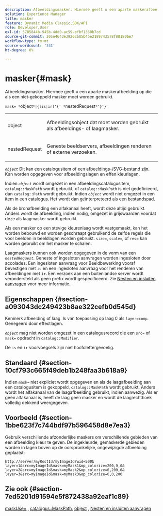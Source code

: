 ```yaml
---
description: Afbeeldingsmasker. Hiermee geeft u een aparte maskerafbeelding op die als een niet-gekoppeld masker moet worden gebruikt.
solution: Experience Manager
title: masker
feature: Dynamic Media Classic,SDK/API
role: Developer,User
exl-id: 5785844b-945b-4dd0-ac59-efbf1360b7cd
source-git-commit: 206e4643e3926cb85b4be2189743578f88180be7
workflow-type: tm+mt
source-wordcount: '341'
ht-degree: 0%

---
```


# masker{#mask}

Afbeeldingsmasker. Hiermee geeft u een aparte maskerafbeelding op die als een niet-gekoppeld masker moet worden gebruikt.

`mask= *`object`*|{[is|ir]'{' *`nestedRequest`*'}'}`

<table id="simpletable_F5A8CD8D7E9B48DAB3C8184E8FE60D9B"> 
 <tr class="strow"> 
  <td class="stentry"> <p><span class="varname"> object</span> </p></td> 
  <td class="stentry"> <p>Afbeeldingsobject dat moet worden gebruikt als afbeeldings- of laagmasker. </p></td> 
 </tr> 
 <tr class="strow"> 
  <td class="stentry"> <p><span class="varname"> nestedRequest</span> </p></td> 
  <td class="stentry"> <p>Geneste beeldservers, afbeeldingen renderen of externe verzoeken. </p></td> 
 </tr> 
</table>

*`object`* Dit kan een catalogusitem of een afbeeldings-/SVG-bestand zijn. Kan worden opgegeven voor afbeeldingslagen en effen kleurlagen.

Indien *`object`* wordt omgezet in een afbeeldingscatalogusitem, `catalog::MaskPath` wordt gebruikt, of `catalog::MaskPath` is niet gedefinieerd, dan `catalog::Path` wordt gebruikt. Indien *`object`* wordt niet omgezet in een item in een catalogus. Het wordt dan geïnterpreteerd als een bestandspad.

Als de bronafbeelding een alfakanaal heeft, wordt deze altijd gebruikt. Anders wordt de afbeelding, indien nodig, omgezet in grijswaarden voordat deze als laagmasker wordt gebruikt.

Als een masker op een stevige kleurenlaag wordt vastgemaakt, kan het worden bebouwd en worden geschraapt gebruikend de zelfde regels die voor beelden in beeldlagen worden gebruikt. `size=`, `scale=`, of `res=` kan worden gebruikt om het masker te schalen.

Laagmaskers kunnen ook worden opgegeven in de vorm van een *`nestedRequest`*. Geneste of ingesloten aanvragen worden ingesloten door accolades. Een ingesloten aanvraag voor Beeldbewerking vooraf bevestigen met `is` en een ingesloten aanvraag voor het renderen van afbeeldingen met `ir`. Een verzoek aan een buitenlandse server wordt verondersteld als geen prefix wordt gespecificeerd. Zie [Nesten en insluiten aanvragen](../../../../../is-api/http-ref/image-serving-api-ref/c-http-protocol-reference/c-syntax-and-features/r-request-nesting-and-embedding.md#reference-38ec66d4062046589e16c39bf1c6049b) voor meer informatie.

## Eigenschappen {#section-a093043dc249423b8ae322cefb0d545d}

Kenmerk afbeelding of laag. Is van toepassing op laag 0 als `layer=comp`. Genegeerd door effectlagen.

*`object`* mag niet worden omgezet in een catalogusrecord die een `src=` of `mask=` opdracht in `catalog::Modifier`.

De `is` en `ir` voorvoegsels zijn niet hoofdlettergevoelig.

## Standaard {#section-10cf793c665f49deb1b248faa3b618a9}

Indien `mask=` niet expliciet wordt opgegeven en als de laagafbeelding aan een catalogusitem is gekoppeld, `catalog::MaskPath` wordt gebruikt. Anders wordt het alfakanaal van de laagafbeelding gebruikt, indien aanwezig. Als er geen alfakanaal is, heeft de laag geen masker en wordt de laagrechthoek volledig dekkend weergegeven.

## Voorbeeld {#section-1bbe623f7c744bdf97b596458d8e7ea3}

Gebruik verschillende afzonderlijke maskers om verschillende gebieden van een afbeelding kleur te geven. De ingekleurde, gemaskerde gebieden worden in lagen boven op de oorspronkelijke, ongewijzigde afbeelding geplaatst:

`http://server/myRootId/myImageId?wid=500& layer=1&src=myImageId&mask=myMask1&op_colorize=200,0,0& layer=2&src=myImageId&mask=myMask2&op_colorize=0,200,0& layer=3&src=myImageId&mask=myMask3&op_colorize=0,0,200`

## Zie ook {#section-7ed5201d91594e5f872438a92eaf1c89}

[maskUse=](../../../../../is-api/http-ref/image-serving-api-ref/c-http-protocol-reference/c-command-reference/r-maskuse.md#reference-9bb1fb5eee4a4bd38f33dadc1a752464) , [catalogus::MaskPath](/help/aem-is-ir-api/is-api/image-catalog/image-serving-api-ref/c-image-catalog-reference/c-image-svg-data-reference/c-image-data-reference/r-maskpath-cat.md), [object](../../../../../is-api/http-ref/image-serving-api-ref/c-http-protocol-reference/c-data-types/r-object.md#reference-2591bd24548d462782c68d138ef795a0) , [Nesten en insluiten aanvragen](../../../../../is-api/http-ref/image-serving-api-ref/c-http-protocol-reference/c-syntax-and-features/r-request-nesting-and-embedding.md#reference-38ec66d4062046589e16c39bf1c6049b)
